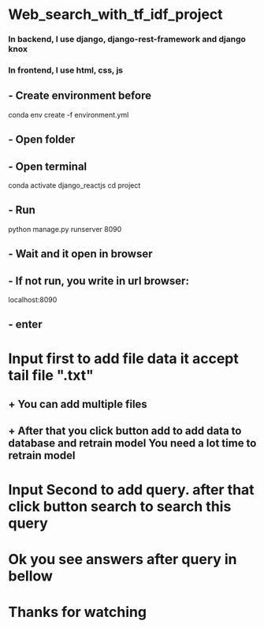 # Web_search_with_tf_idf_project

### In backend, I use django, django-rest-framework and django knox 
### In frontend, I use html, css, js 

## - Create environment before 
  conda env create -f environment.yml
## - Open folder
## - Open terminal
conda activate django_reactjs
cd project

## - Run 
python manage.py runserver 8090 

## - Wait and it open in browser 
## - If not run, you write in url browser: 
localhost:8090
## - enter 

# Input first to add file data it accept tail file ".txt" 
## + You can add multiple files
## + After that you click button add to add data to database and retrain model You need a lot time to retrain model

# Input Second to add query. after that click button search to search this query

# Ok you see answers after query in bellow 

# Thanks for watching
